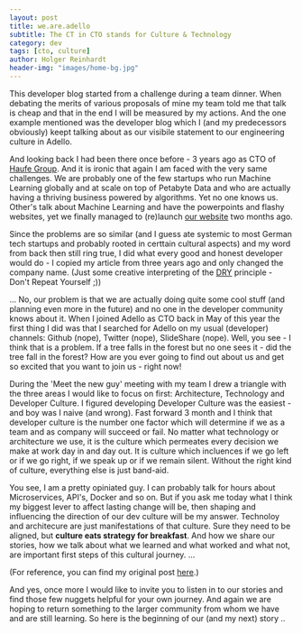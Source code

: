 ```yaml
---
layout: post
title: we.are.adello
subtitle: The CT in CTO stands for Culture & Technology
category: dev
tags: [cto, culture]
author: Holger Reinhardt
header-img: "images/home-bg.jpg"
---
```


This developer blog started from a challenge during a team dinner. When debating the merits of various proposals of mine my team told me that talk is cheap and that in the end I will be measured by my actions. And the one example mentioned was the developer blog which I (and my predecessors obviously) keept talking about as our visibile statement to our engineering culture in Adello. 

And looking back I had been there once before - 3 years ago as CTO of [Haufe Group](https://www.haufegroup.com). And it is ironic that again I am faced with the very same challenges. We are probably one of the few startups who run Machine Learning globally and at scale on top of Petabyte Data and who are actually having a thriving business powered by algorithms. Yet no one knows us. Other's talk about Machine Learning and have the powerpoints and flashy websites, yet we finally managed to (re)launch [our website](https://wwww.adello.com) two months ago.

Since the problems are so similar (and I guess ate systemic to most German tech startups and probably rooted in certtain cultural aspects) and my word from back then still ring true, I did what every good and honest developer would do - I copied my article from three years ago and only changed the company name. (Just some creative interpreting of the [DRY](https://en.wikipedia.org/wiki/Don%27t_repeat_yourself) principle - Don't Repeat Yourself ;)) 

...
No, our problem is that we are actually doing quite some cool stuff (and planning even more in the future) and no one in the developer community knows about it. When I joined Adello as CTO back in May of this year the first thing I did was that I searched for Adello on my usual (developer) channels: Github (nope), Twitter (nope), SlideShare (nope). Well, you see - I think that is a problem. If a tree falls in the forest but no one sees it - did the tree fall in the forest? How are you ever going to find out about us and get so excited that you want to join us - right now!

During the 'Meet the new guy' meeting with my team I drew a triangle with the three areas I would like to focus on first: Architecture, Technology and Developer Culture. I figured developing Developer Culture was the easiest - and boy was I naive (and wrong). Fast forward 3 month and I think that developer culture is the number one factor which will determine if we as a team and as company will succeed or fail. No matter what technology or architecture we use, it is the culture which permeates every decision we make at work day in and day out. It is culture which incluences if we go left or if we go right, if we speak up or if we remain silent. Without the right kind of culture, everything else is just band-aid.

You see, I am a pretty opiniated guy. I can probably talk for hours about Microservices, API's, Docker and so on. But if you ask  me today what I think my biggest lever to affect lasting change will be, then shaping and influencing the direction of our dev culture will be my answer. Technoloy and architecure are just manifestations of that culture. Sure they need to be aligned, but **culture eats strategy for breakfast**. And how we share our stories, how we talk about what we learned and what worked and what not, are important first steps of this cultural journey.
...

(For reference, you can find my original post [here](http://work.haufegroup.io/Hello-World/).)

And yes, once more I would like to invite you to listen in to our stories and find those few nuggets helpful for your own journey. And again we are hoping to return something to the larger community from whom we have and are still learning. So here is the beginning of our (and my next) story .. 

